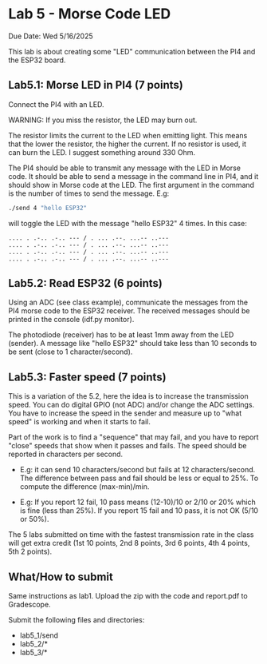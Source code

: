 # Lab 5 - Morse Code LED

Due Date: Wed 5/16/2025

This lab is about creating some "LED" communication between the PI4 and the
ESP32 board.

## Lab5.1: Morse LED in PI4 (7 points)

Connect the PI4 with an LED.

WARNING: If you miss the resistor, the LED may burn out.

The resistor limits the current to the LED when emitting light. This means that
the lower the resistor, the higher the current. If no resistor is used, it can
burn the LED. I suggest something around 330 Ohm.

The PI4 should be able to transmit any message with the LED in Morse code. It
should be able to send a message in the command line in PI4, and it should show
in Morse code at the LED.  The first argument in the command is the number of
times to send the message. E.g:

```bash
./send 4 "hello ESP32"
```

will toggle the LED with the message "hello ESP32" 4 times. In this case:

```
.... . .-.. .-.. --- / . ... .--. ...-- ..---
.... . .-.. .-.. --- / . ... .--. ...-- ..---
.... . .-.. .-.. --- / . ... .--. ...-- ..---
.... . .-.. .-.. --- / . ... .--. ...-- ..---
```

## Lab5.2: Read ESP32 (6 points)

Using an ADC (see class example), communicate the messages from the PI4 morse
code to the ESP32 receiver. The received messages should be printed in the
console (idf.py monitor).

The photodiode (receiver) has to be at least 1mm away from the LED (sender). A
message like "hello ESP32" should take less than 10 seconds to be sent (close
to 1 character/second).

## Lab5.3: Faster speed (7 points)

This is a variation of the 5.2, here the idea is to increase the transmission
speed. You can do digital GPIO (not ADC) and/or change the ADC settings. You
have to increase the speed in the sender and measure up to "what speed" is
working and when it starts to fail.

Part of the work is to find a "sequence" that may fail, and you have to report
"close" speeds that show when it passes and fails. The speed should be reported
in characters per second.

* E.g: it can send 10 characters/second but fails at 12 characters/second.  The
  difference between pass and fail should be less or equal to 25%. To compute the
  difference (max-min)/min.

* E.g: If you report 12 fail, 10 pass means (12-10)/10 or 2/10 or 20% which is
  fine (less than 25%). If you report 15 fail and 10 pass, it is not OK (5/10 or
  50%).

The 5 labs submitted on time with the fastest transmission rate in the class
will get extra credit (1st 10 points, 2nd 8 points, 3rd 6 points, 4th 4
points, 5th 2 points).

## What/How to submit

Same instructions as lab1. Upload the zip with the code and report.pdf to
Gradescope.

Submit the following files and directories:

* lab5_1/send
* lab5_2/*
* lab5_3/*
